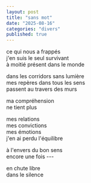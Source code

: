 ```yaml
---
layout: post
title: "sans mot"
date: "2025-08-16"
categories: "divers"
published: true
---
```


ce qui nous a frappés  
j'en suis le seul survivant  
à moitié présent dans le monde  

dans les corridors sans lumière  
mes repères dans tous les sens  
passent au travers des murs  

ma compréhension  
ne tient plus  

mes relations  
mes convictions  
mes émotions  
j'en ai perdu l'équilibre  

à l'envers du bon sens  
encore une fois ---  

en chute libre  
dans le silence  
